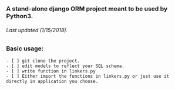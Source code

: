 ### A stand-alone django ORM project meant to be used by Python3.
###### Last updated (1/15/2018).

### Basic usage:
    - [ ] git clone the project.
    - [ ] edit models to reflect your SQL schema.
    - [ ] write function in linkers.py
    - [ ] Either import the functions in linkers.py or just use it directly in application you choose.